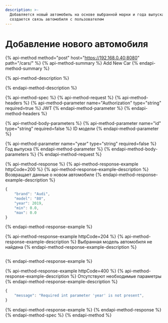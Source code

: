 ```yaml
---
description: >-
  Добавляется новый автомобиль на основе выбранной марки и года выпуска, а также
  создается связь автомобиля с пользователем
---
```


# Добавление нового автомобиля

{% api-method method="post" host="https://192.168.0.40:8080" path="/cars/" %}
{% api-method-summary %}
Add New Car
{% endapi-method-summary %}

{% api-method-description %}

{% endapi-method-description %}

{% api-method-spec %}
{% api-method-request %}
{% api-method-headers %}
{% api-method-parameter name="Authorization" type="string" required=true %}
JWT
{% endapi-method-parameter %}
{% endapi-method-headers %}

{% api-method-body-parameters %}
{% api-method-parameter name="id" type="string" required=false %}
ID модели
{% endapi-method-parameter %}

{% api-method-parameter name="year" type="string" required=false %}
Год выпуска
{% endapi-method-parameter %}
{% endapi-method-body-parameters %}
{% endapi-method-request %}

{% api-method-response %}
{% api-method-response-example httpCode=200 %}
{% api-method-response-example-description %}
Возвращает данные о новом автомобиле
{% endapi-method-response-example-description %}

```javascript
{
    "brand": "Audi",
    "model": "80",
    "year": 2019,
    "min": 0.0,
    "max": 0.0
}
```
{% endapi-method-response-example %}

{% api-method-response-example httpCode=204 %}
{% api-method-response-example-description %}
Выбранная модель автомобиля не найдена
{% endapi-method-response-example-description %}

```

```
{% endapi-method-response-example %}

{% api-method-response-example httpCode=400 %}
{% api-method-response-example-description %}
Отсутствуют необходимые параметры
{% endapi-method-response-example-description %}

```javascript
{
    "message": "Required int parameter 'year' is not present",
}
```
{% endapi-method-response-example %}
{% endapi-method-response %}
{% endapi-method-spec %}
{% endapi-method %}

